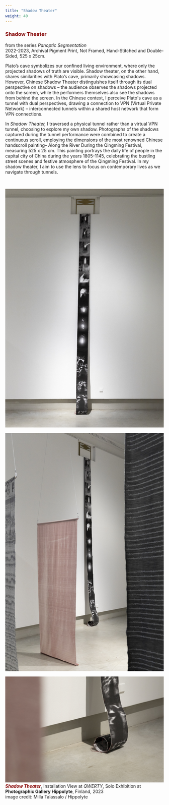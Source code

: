 ```yaml
---
title: "Shadow Theater"
weight: 40
---
```


### **<span style="color: #850000;">Shadow Theater</span>**

from the series *Panoptic Segmentation*  
2022-2023, Archival Pigment Print, Not Framed, Hand-Stitched and Double-Sided, 525 x 25cm.

Plato’s cave symbolizes our confined living environment, where only the projected shadows of truth are visible. Shadow theater, on the other hand, shares similarities with Plato’s cave, primarily showcasing shadows. However, Chinese Shadow Theater distinguishes itself through its dual perspective on shadows – the audience observes the shadows projected onto the screen, while the performers themselves also see the shadows from behind the screen. In the Chinese context, I perceive Plato's cave as a tunnel with dual perspectives, drawing a connection to VPN (Virtual Private Network) – interconnected tunnels within a shared host network that form VPN connections.

In *Shadow Theater,* I traversed a physical tunnel rather than a virtual VPN tunnel, choosing to explore my own shadow. Photographs of the shadows captured during the tunnel performance were combined to create a continuous scroll, employing the dimensions of the most renowned Chinese handscroll painting– Along the River During the Qingming Festival, measuring 525 x 25 cm. This painting portrays the daily life of people in the capital city of China during the years 1805-1145, celebrating the bustling street scenes and festive atmosphere of the Qingming Festival. In my shadow theater, I aim to use the lens to focus on contemporary lives as we navigate through tunnels.



<p>&nbsp;</p>

![image of 1989](theater-1.jpg)  

![image of 1989](theater-2.jpg)  


![image of 1989](theater-3.jpg)  
***<span style="color: #850000;">Shadow Theater</span>***, Installation View at *QWERTY*, Solo Exhibition at **Photographic Gallery Hippolyte**, Finland, 2023       
image credit: Milla Talassalo / Hippolyte


  